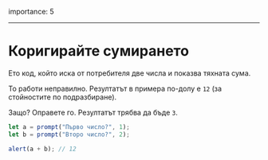 importance: 5

---

# Коригирайте сумирането

Ето код, който иска от потребителя две числа и показва тяхната сума.

То работи неправилно. Резултатът в примера по-долу е `12` (за стойностите по подразбиране).

Защо? Оправете го. Резултатът трябва да бъде `3`.

```js run
let a = prompt("Първо число?", 1);
let b = prompt("Второ число?", 2);

alert(a + b); // 12
```
